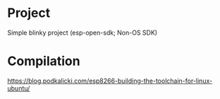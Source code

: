 # Project
Simple blinky project (esp-open-sdk; Non-OS SDK)

# Compilation
https://blog.podkalicki.com/esp8266-building-the-toolchain-for-linux-ubuntu/
